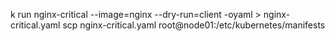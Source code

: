 k run nginx-critical --image=nginx --dry-run=client -oyaml > nginx-critical.yaml
scp nginx-critical.yaml   root@node01:/etc/kubernetes/manifests